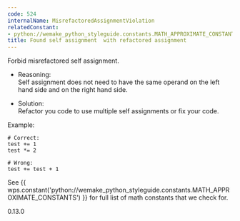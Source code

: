 ```yaml
---
code: 524
internalName: MisrefactoredAssignmentViolation
relatedConstant:
- python://wemake_python_styleguide.constants.MATH_APPROXIMATE_CONSTANTS
title: Found self assignment  with refactored assignment
---
```


Forbid misrefactored self assignment.

  - Reasoning:  
    Self assignment does not need to have the same operand on the left
    hand side and on the right hand side.

  - Solution:  
    Refactor you code to use multiple self assignments or fix your code.

Example:

    # Correct:
    test += 1
    test *= 2
    
    # Wrong:
    test += test + 1

See {{ wps.constant('python://wemake_python_styleguide.constants.MATH_APPROXIMATE_CONSTANTS') }}
for full list of math constants that we check for.

<div class="versionadded">

0.13.0

</div>